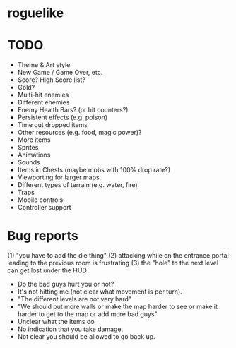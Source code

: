 # roguelike
 
# TODO
* Theme & Art style
* New Game / Game Over, etc.
* Score?  High Score list?
* Gold?
* Multi-hit enemies
* Different enemies
* Enemy Health Bars? (or hit counters?)
* Persistent effects (e.g. poison)
* Time out dropped items
* Other resources (e.g. food, magic power)?
* More items
* Sprites
* Animations
* Sounds
* Items in Chests (maybe mobs with 100% drop rate?)
* Viewporting for larger maps.
* Different types of terrain (e.g. water, fire)
* Traps
* Mobile controls
* Controller support

# Bug reports
(1) "you have to add the die thing"
(2) attacking while on the entrance portal leading to the previous room is frustrating
(3) the "hole" to the next level can get lost under the HUD

- Do the bad guys hurt you or not?
- It's not hitting me (not clear what movement is per turn).
- "The different levels are not very hard"
- "We should put more walls or make the map harder to see or make it harder to get to the map or add more bad guys"
- Unclear what the items do
- No indication that you take damage.
- Not clear you should be allowed to go back up.